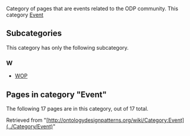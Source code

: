 Category of pages that are events related to the ODP community.
This category [Event](../Form/Event "Form:Event")





## Subcategories


This category has only the following subcategory.


### W


* [WOP](../Category/WOP "Category:WOP")



## Pages in category "Event"


The following 17 pages are in this category, out of 17 total.




Retrieved from "[http://ontologydesignpatterns.org/wiki/Category:Event](../Category/Event)"